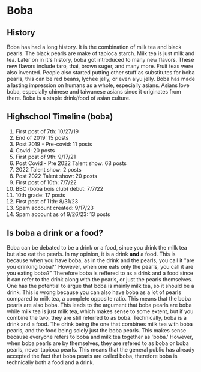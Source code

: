 # Boba

<h2><strong>History</strong></h2>

  <p>Boba has had a long history. It is the combination of milk tea and black pearls. The black pearls are make of tapioca starch. Milk tea is just milk and tea. Later on in it's history, boba got introduced to many new flavors. These new flavors include taro, thai, brown suger, and many more. Fruit teas were also invented. People also started putting other stuff as substitutes for boba pearls, this can be red beans, lychee jelly, or even aiyu jelly. Boba has made a lasting impression on humans as a whole, especially asians. Asians love boba, especially chinese and taiwanese asians since it originates from there. Boba is a staple drink/food of asian culture.</p>
<h2>Highschool Timeline (boba)</h2>

<ol>
  <li>First post of 7th: 10/27/19</li>
  <li>End of 2019: 15 posts</li>
  <li>Post 2019 - Pre-covid: 11 posts</li>
  <li>Covid: 20 posts</li>
  <li>First post of 9th: 9/17/21</li>
  <li>Post Covid - Pre 2022 Talent show: 68 posts</li>
  <li>2022 Talent show: 2 posts</li>
  <li>Post 2022 Talent show: 20 posts</li>
  <li>First post of 10th: 7/7/22</li>
  <li>BBC (boba bois club) debut: 7/7/22</li>
  <li>10th grade: 17 posts</li>
  <li>First post of 11th: 8/31/23</li>
  <li>Spam account created: 9/17/23</li>
  <li>Spam account as of 9/26/23: 13 posts</li>
</ol>
<h2><strong>Is boba a drink or a food?</strong></h2>

  <p>Boba can be debated to be a drink or a food, since you drink the milk tea but also eat the pearls. In my opinion, it is a drink <strong>and</strong> a food. This is because when you have boba, as in the drink and the pearls, you call it "are you drinking boba?" However, when one eats only the pearls, you call it are you eating boba?" Therefore boba is reffered to as a drink and a food since it can refer to the drink along with the pearls, or just the pearls themselves. One has the potential to argue that boba is mainly milk tea, so it should be a drink. This is wrong because you can also have boba as a lot of pearls compared to milk tea, a complete opposite ratio. This means that the boba pearls are also boba. This leads to the argument that boba pearls are boba while milk tea is just milk tea, which makes sense to some extent, but if you combine the two, they are still referred to as boba. Technically, boba is a drink and a food. The drink being the one that combines milk tea with boba pearls, and the food being solely just the boba pearls. This makes sense because everyone refers to boba and milk tea together as 'boba.' However, when boba pearls are by themselves, they are refered to as boba or boba pearls, never tapioca pearls. This means that the general public has already accepted the fact that boba pearls are called boba, therefore boba is technically both a food and a drink.</p>
